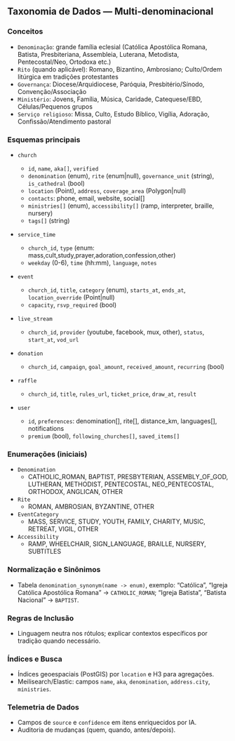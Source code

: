## Taxonomia de Dados — Multi-denominacional

### Conceitos
- `Denominação`: grande família eclesial (Católica Apostólica Romana, Batista, Presbiteriana, Assembleia, Luterana, Metodista, Pentecostal/Neo, Ortodoxa etc.)
- `Rito` (quando aplicável): Romano, Bizantino, Ambrosiano; Culto/Ordem litúrgica em tradições protestantes
- `Governança`: Diocese/Arquidiocese, Paróquia, Presbitério/Sínodo, Convenção/Associação
- `Ministério`: Jovens, Família, Música, Caridade, Catequese/EBD, Células/Pequenos grupos
- `Serviço religioso`: Missa, Culto, Estudo Bíblico, Vigília, Adoração, Confissão/Atendimento pastoral

### Esquemas principais
- `church`
  - `id`, `name`, `aka[]`, `verified`
  - `denomination` (enum), `rite` (enum|null), `governance_unit` (string), `is_cathedral` (bool)
  - `location` (Point), `address`, `coverage_area` (Polygon|null)
  - `contacts`: phone, email, website, social[]
  - `ministries[]` (enum), `accessibility[]` (ramp, interpreter, braille, nursery)
  - `tags[]` (string)

- `service_time`
  - `church_id`, `type` (enum: mass,cult,study,prayer,adoration,confession,other)
  - `weekday` (0-6), `time` (hh:mm), `language`, `notes`

- `event`
  - `church_id`, `title`, `category` (enum), `starts_at`, `ends_at`, `location_override` (Point|null)
  - `capacity`, `rsvp_required` (bool)

- `live_stream`
  - `church_id`, `provider` (youtube, facebook, mux, other), `status`, `start_at`, `vod_url`

- `donation`
  - `church_id`, `campaign`, `goal_amount`, `received_amount`, `recurring` (bool)

- `raffle`
  - `church_id`, `title`, `rules_url`, `ticket_price`, `draw_at`, `result`

- `user`
  - `id`, `preferences`: denomination[], rite[], distance_km, languages[], notifications
  - `premium` (bool), `following_churches[]`, `saved_items[]`

### Enumerações (iniciais)
- `Denomination`
  - CATHOLIC_ROMAN, BAPTIST, PRESBYTERIAN, ASSEMBLY_OF_GOD, LUTHERAN, METHODIST, PENTECOSTAL, NEO_PENTECOSTAL, ORTHODOX, ANGLICAN, OTHER
- `Rite`
  - ROMAN, AMBROSIAN, BYZANTINE, OTHER
- `EventCategory`
  - MASS, SERVICE, STUDY, YOUTH, FAMILY, CHARITY, MUSIC, RETREAT, VIGIL, OTHER
- `Accessibility`
  - RAMP, WHEELCHAIR, SIGN_LANGUAGE, BRAILLE, NURSERY, SUBTITLES

### Normalização e Sinônimos
- Tabela `denomination_synonym(name -> enum)`, exemplo: “Católica”, “Igreja Católica Apostólica Romana” -> `CATHOLIC_ROMAN`; “Igreja Batista”, “Batista Nacional” -> `BAPTIST`.

### Regras de Inclusão
- Linguagem neutra nos rótulos; explicar contextos específicos por tradição quando necessário.

### Índices e Busca
- Índices geoespaciais (PostGIS) por `location` e H3 para agregações.
- Meilisearch/Elastic: campos `name`, `aka`, `denomination`, `address.city`, `ministries`.

### Telemetria de Dados
- Campos de `source` e `confidence` em itens enriquecidos por IA.
- Auditoria de mudanças (quem, quando, antes/depois).
